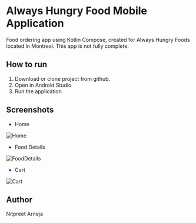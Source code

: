 # Always Hungry Food Mobile Application

Food ordering app using Kotlin Compose, created for Always Hungry Foods located in Montreal. 
This app is not fully complete. 


## How to run

1. Download or clone project from github.
2. Open in Android Studio
3. Run the application

## Screenshots

- Home
  
![Home](https://github.com/NitpreetA/AlwaysHungryFoods/assets/98350822/34dfa7cd-4d5f-4ce5-a460-dab877837333)

- Food Details

  
![FoodDetails](https://github.com/NitpreetA/AlwaysHungryFoods/assets/98350822/7189df9d-a3ff-4bc4-aeb4-810412738b4c)

- Cart

  

![Cart](https://github.com/NitpreetA/AlwaysHungryFoods/assets/98350822/e69db1b8-3e06-40df-85aa-a143a871bb78)



## Author
Nitpreet Arneja
